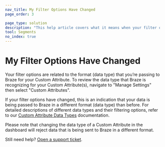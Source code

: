 ```yaml
---
nav_title: My Filter Options Have Changed
page_order: 3

page_type: solution
description: "This help article covers what it means when your filter options for your Custom Attributes have changed."
tool: Segments
no_index: true
---
```


# My Filter Options Have Changed


Your filter options are related to the format (data type) that you’re passing to Braze for your Custom Attribute. To review the data type that Braze is recognizing for your Custom Attribute(s), navigate to "Manage Settings" then select "Custom Attributes".

If your filter options have changed, this is an indication that your data is being passed to Braze in a different format (data type) than before. For detailed descriptions of different data types and their filtering options, refer to our [Custom Attribute Data Types][36] documentation.

Please note that changing the data type of a Custom Attribute in the dashboard will reject data that is being sent to Braze in a different format.

Still need help? [Open a support ticket]({{site.baseurl}}/support_contact/).


[36]: {{site.baseurl}}/user_guide/data_and_analytics/custom_data/custom_attributes/#custom-attribute-data-types

